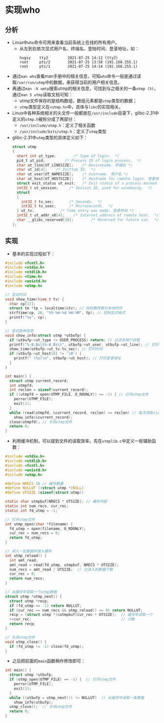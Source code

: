 # 实现who

## 分析

- Linux中`who`命令可用来查看当前系统上在线的所有用户。
  - 从左到右依次显式用户名、终端名、登陆时间、登录地址，如：
    ```
    hugsy    tty2         2021-07-25 14:12 (tty2)
    root     pts/2        2021-07-25 13:58 (192.168.255.1)
    root     pts/1        2021-07-25 14:14 (192.168.255.1)
    ```
- 通过`man who`查看man手册中的相关信息，可知`who`命令一般是通过读取`/var/run/utmp`中的数据，来获得当前的用户相关信息。
- 再通过`man -k umtp`搜索utmp的相关信息，可找到与之相关的一条`utmp (5)`，通过`man 5 utmp`读取文档可知：
  - utmp文件保存的是结构数组，数组元素都是`utmp`类型的数据；
  - `utmp`类型定义在`<utmp.h>`中，具体与`libc`的实现相关。
- Linux中各种系统相关的头文件一般都放在`/usr/include`目录下，glibc-2.31中定义的`utmp.h`被拆分成了两部分：
  - `/usr/include/utmp.h`：定义了相关函数
  - `/usr/include/bits/utmp.h`：定义了`utmp`类型
- glibc-2.31中`utmp`类型的具体定义如下：
  ```c
  struct utmp
  {
    short int ut_type;        /* Type of login.  */
    pid_t ut_pid;         /* Process ID of login process.  */
    char ut_line[UT_LINESIZE];    /* Devicename. 终端名 */
    char ut_id[4];    /* Inittab ID.  */
    char ut_user[UT_NAMESIZE];    /* Username. 用户名 */
    char ut_host[UT_HOSTSIZE];    /* Hostname for remote login. 登录地址 */
    struct exit_status ut_exit;   /* Exit status of a process marked as DEAD_PROCESS.  */
    int32_t ut_session;		/* Session ID, used for windowing.  */
    struct
    {
      int32_t tv_sec;		/* Seconds.  */
      int32_t tv_usec;		/* Microseconds.  */
    } ut_tv;			/* Time entry was made. 登录时间 */
    int32_t ut_addr_v6[4];    /* Internet address of remote host.  */
    char __glibc_reserved[20];        /* Reserved for future use.  */
  };
  ```

## 实现

- 基本的实现过程如下：

```c
#include <fcntl.h>
#include <stdio.h>
#include <stdlib.h>
#include <time.h>
#include <unistd.h>
#include <utmp.h>

// 显式时间
void show_time(time_t tv) {
  char cp[17];
  struct tm *tp = localtime(&tv); // 将秒数转换为本地时间
  strftime(cp, 26, "%Y-%m-%d %H:%M", tp); // 控制显式格式
  printf("%s", cp);
}

// 显式各种信息
void show_info(struct utmp *utbufp) {
  if (utbufp->ut_type != USER_PROCESS) return; // 过滤非用户进程
  printf("%-8.8s\t%-8.8s\t", utbufp->ut_user, utbufp->ut_line); // 打印用户名、终端名
  show_time(utbufp->ut_tv.tv_sec); // 打印时间
  if (utbufp->ut_host[0] != '\0') {
    printf(" (%s)\n", utbufp->ut_host); // 打印登录地址
  }
}

int main() {
  struct utmp current_record;
  int utmpfd;
  int reclen = sizeof(current_record);
  if ((utmpfd = open(UTMP_FILE, O_RDONLY)) == -1) { // 打开utmp文件 
    perror(UTMP_FILE);
    exit(1);
  }
  while (read(utmpfd, &current_record, reclen) == reclen) // 每次读取size(utmp)大小的内容
    show_info(&current_record);
  close(utmpfd); // 关闭utmp文件
  return 0;
}
```

- 利用缓冲机制，可以提到文件的读取效率。先在`utmplib.c`中定义一些辅助函数：

```c
#include <stdio.h>
#include <stdlib.h>
#include <fcntl.h>
#include <unistd.h>
#include <utmp.h>

#define NRECS 16 // 缓存数量
#define NULLUT ((struct utmp *)NULL)
#define UTSIZE (sizeof(struct utmp))

static char utmpbuf[NRECS * UTSIZE]; // 缓存内容
static int num_recs, cur_rec;
static int fd_utmp = -1;

// 打开utmp文件
int utmp_open(char *filename) {
  fd_utmp = open(filename, O_RDONLY);
  cur_rec = num_recs = 0;
  return fd_utmp;
}

// 读入一批数据并放入缓存
int utmp_reload() {
  int amt_read;
  amt_read = read(fd_utmp, utmpbuf, NRECS * UTSIZE);
  num_recs = amt_read / UTSIZE;  // 已读入的数据个数
  cur_rec = 0;
  return num_recs;
}

// 从缓存中读取一个utmp数据
struct utmp *utmp_next() {
  struct utmp *recp;
  if (fd_utmp == -1) return NULLUT;
  if (cur_rec == num_recs && utmp_reload() == 0) return NULLUT;
  recp = (struct utmp *)&utmpbuf[cur_rec * UTSIZE];  // 缓存中读取一个
  ++cur_rec;                                         // 计数
  return recp;
}

// 关闭utmp文件
void utmp_close() {
  if (fd_utmp != -1) close(fd_utmp);
}
```

- 之后把前面的`main`函数稍作修改即可：

```c
int main() {
  struct utmp *utbufp;
  if (utmp_open(UTMP_FILE) == -1) {  // 打开utmp文件
    perror(UTMP_FILE);
    exit(1);
  }
  while ((utbufp = utmp_next()) != NULLUT)  // 从缓存中读取一条数据
    show_info(utbufp);
  utmp_close();  // 关闭utmp文件
  return 0;
}
```